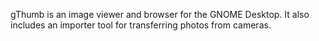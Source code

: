 gThumb is an image viewer and browser for the GNOME Desktop. It also includes an importer tool for transferring photos from cameras. 
